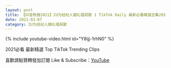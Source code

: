 ```yaml
---
layout: post
title: 【抖音熱搜2021】IU为经纪人婚礼唱祝歌 1 TikTok Daily 最新必看精選合集2021 03 07
date: 2021-03-07
category: IU为经纪人婚礼唱祝歌
---
```


{% include youtube-video.html id="Y8ijj-1rhN0" %}

2021必看 最新精選 Top TikTok Trending Clips

喜歡請點贊轉發加訂閱 Like & Subscribe：[YouTube](https://www.youtube.com/channel/UCAoR7VcanIPd04uEq_GIylA/videos)

